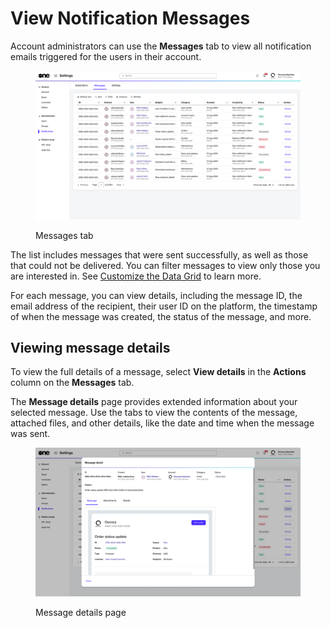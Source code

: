 # View Notification Messages

Account administrators can use the **Messages** tab to view all notification emails triggered for the users in their account.&#x20;

<figure><img src="../../../.gitbook/assets/notifications_message.png" alt=""><figcaption><p>Messages tab</p></figcaption></figure>

The list includes messages that were sent successfully, as well as those that could not be delivered. You can filter messages to view only those you are interested in. See [Customize the Data Grid](../../../marketplace-platform/getting-started/interface/customize-the-data-grid.md) to learn more.&#x20;

For each message, you can view details, including the message ID, the email address of the recipient, their user ID on the platform, the timestamp of when the message was created, the status of the message, and more.

## Viewing message details

To view the full details of a message, select **View details** in the **Actions** column on the **Messages** tab.

The **Message details** page provides extended information about your selected message. Use the tabs to view the contents of the message, attached files, and other details, like the date and time when the message was sent.&#x20;

<figure><img src="../../../.gitbook/assets/notifications_message_detail.png" alt=""><figcaption><p>Message details page</p></figcaption></figure>
